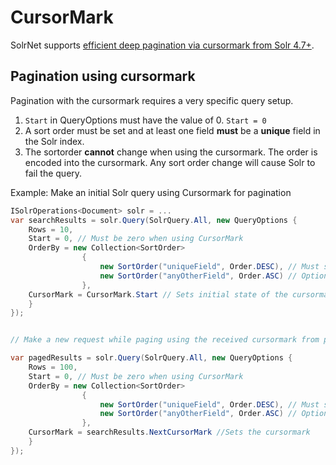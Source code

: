 # CursorMark

SolrNet supports [efficient deep pagination via cursormark from Solr 4.7+](https://cwiki.apache.org/confluence/display/solr/Pagination+of+Results).

## Pagination using cursormark
Pagination with the cursormark requires a very specific query setup.
 1. ```Start``` in QueryOptions must have the value of 0. ```Start = 0```
 1. A sort order must be set and at least one field **must** be a **unique** field in the Solr index.
 1. The sortorder **cannot** change when using the cursormark. The order is encoded into the cursormark. Any sort order change will cause Solr to fail the query.

Example: Make an initial Solr query using Cursormark for pagination

```c#
ISolrOperations<Document> solr = ...
var searchResults = solr.Query(SolrQuery.All, new QueryOptions {
    Rows = 10,
    Start = 0, // Must be zero when using CursorMark
    OrderBy = new Collection<SortOrder>
                {
                    new SortOrder("uniqueField", Order.DESC), // Must sort on a unique field
                    new SortOrder("anyOtherField", Order.ASC) // Optionally add any other fields for sorting
                },
    CursorMark = CursorMark.Start // Sets initial state of the cursormark
    }
});


// Make a new request while paging using the received cursormark from previous request

var pagedResults = solr.Query(SolrQuery.All, new QueryOptions {
    Rows = 100,
    Start = 0, // Must be zero when using CursorMark
    OrderBy = new Collection<SortOrder>
                {
                    new SortOrder("uniqueField", Order.DESC), // Must sort on a unique field
                    new SortOrder("anyOtherField", Order.ASC) // Optionally add any other fields for sorting
                },
    CursorMark = searchResults.NextCursorMark //Sets the cursormark
    }
});

```
